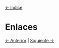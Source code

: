 [<- Índice](../Internet%20of%20Things%20(IoT).md)

# Enlaces

[<- Anterior](Codigos%20AES.md) | [Siguiente ->](Alarmas%20y%20Control.md)